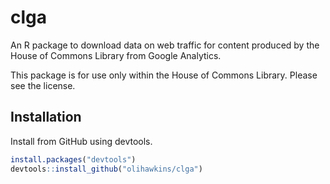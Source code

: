 # clga

An R package to download data on web traffic for content produced by the House of Commons Library from Google Analytics.

This package is for use only within the House of Commons Library. Please see the license.

## Installation

Install from GitHub using devtools.

```r
install.packages("devtools")
devtools::install_github("olihawkins/clga")
```

